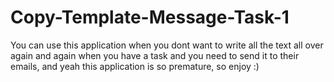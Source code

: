 # Copy-Template-Message-Task-1
You can use this application when you dont want to write all the text all over again and again when you have a task and you need to send it to their emails, and yeah this application is so premature, so enjoy :)
